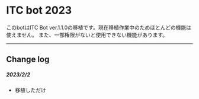 # ITC bot 2023
このbotはITC Bot ver.1.1.0の移植です。現在移植作業中のためほとんどの機能は使えません。
また、一部権限がないと使用できない機能があります。


---
## Change log

##### 2023/2/2
- 移植しただけ
